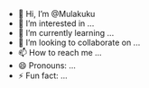 - 👋 Hi, I’m @Mulakuku
- 👀 I’m interested in ...
- 🌱 I’m currently learning ...
- 💞️ I’m looking to collaborate on ...
- 📫 How to reach me ...
- 😄 Pronouns: ...
- ⚡ Fun fact: ...

<!---
Mulakuku/Mulakuku is a ✨ special ✨ repository because its `README.md` (this file) appears on your GitHub profile.
You can click the Preview link to take a look at your changes.
--->
